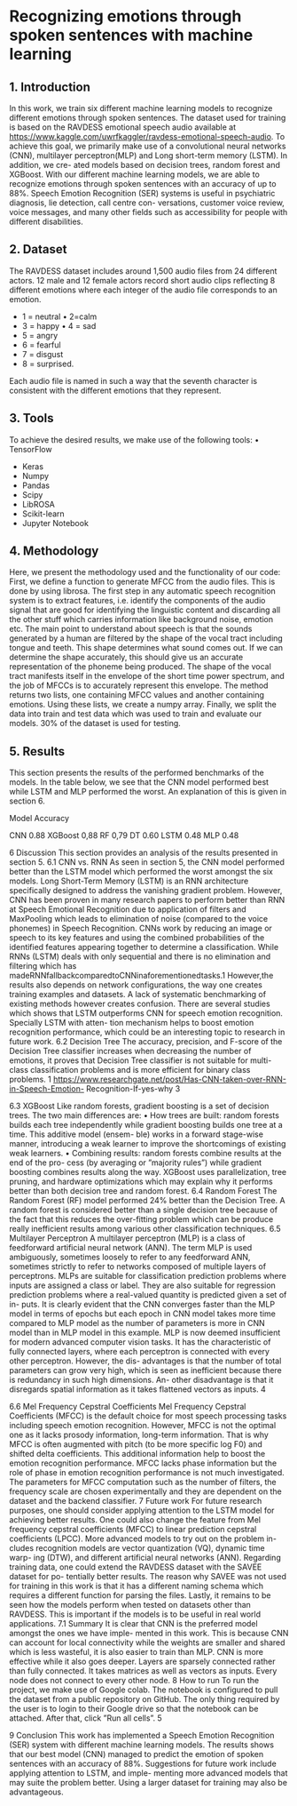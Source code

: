# Recognizing emotions through spoken sentences with machine learning

## 1. Introduction
In this work, we train six different machine learning models to recognize different emotions through spoken sentences. The dataset used for training is based on the RAVDESS emotional speech audio available at https://www.kaggle.com/uwrfkaggler/ravdess-emotional-speech-audio. To achieve this goal, we primarily make use of a convolutional neural networks (CNN), multilayer perceptron(MLP) and Long short-term memory (LSTM). In addition, we cre- ated models based on decision trees, random forest and XGBoost. With our different machine learning models, we are able to recognize emotions through spoken sentences with an accuracy of up to 88%. Speech Emotion Recognition (SER) systems is useful in psychiatric diagnosis, lie detection, call centre con- versations, customer voice review, voice messages, and many other fields such as accessibility for people with different disabilities.

## 2. Dataset
The RAVDESS dataset includes around 1,500 audio files from 24 different actors. 12 male and 12 female actors record short audio clips reflecting 8 different emotions where each integer of the audio file corresponds to an emotion.

* 1 = neutral • 2=calm
* 3 = happy • 4 = sad
* 5 = angry
* 6 = fearful
* 7 = disgust
* 8 = surprised.

Each audio file is named in such a way that the seventh character is consistent with the different emotions that they represent.

## 3. Tools
To achieve the desired results, we make use of the following tools: • TensorFlow

* Keras
* Numpy
* Pandas
* Scipy
* LibROSA
* Scikit-learn
* Jupyter Notebook

## 4. Methodology
Here, we present the methodology used and the functionality of our code: First, we define a function to generate MFCC from the audio files. This is done by using librosa. The first step in any automatic speech recognition system is to extract features, i.e. identify the components of the audio signal that are good for identifying the linguistic content and discarding all the other stuff which carries information like background noise, emotion etc. The main point to understand about speech is that the sounds generated by a human are filtered by the shape of the vocal tract including tongue and teeth. This shape determines what sound comes out. If we can determine the shape accurately, this should give us an accurate representation of the phoneme being produced. The shape of the vocal tract manifests itself in the envelope of the short time power spectrum, and the job of MFCCs is to accurately represent this envelope. The method returns two lists, one containing MFCC values and another containing emotions. Using these lists, we create a numpy array. Finally, we split the data into train and test data which was used to train and evaluate our models. 30% of the dataset is used for testing.


## 5. Results
This section presents the results of the performed benchmarks of the models. In the table below, we see that the CNN model performed best while LSTM and MLP performed the worst. An explanation of this is given in section 6.

Model Accuracy

CNN 0.88 
XGBoost 0,88 
RF 0,79 
DT 0.60 
LSTM 0.48 
MLP 0.48


6 Discussion
This section provides an analysis of the results presented in section 5.
6.1 CNN vs. RNN
As seen in section 5, the CNN model performed better than the LSTM model which performed the worst amongst the six models. Long Short-Term Memory (LSTM) is an RNN architecture specifically designed to address the vanishing gradient problem. However, CNN has been proven in many research papers to perform better than RNN at Speech Emotional Recognition due to application of filters and MaxPooling which leads to elimination of noise (compared to the voice phonemes) in Speech Recognition. CNNs work by reducing an image or speech to its key features and using the combined probabilities of the identified features appearing together to determine a classification. While RNNs (LSTM) deals with only sequential and there is no elimination and filtering which has madeRNNfallbackcomparedtoCNNinaforementionedtasks.1 However,the results also depends on network configurations, the way one creates training examples and datasets. A lack of systematic benchmarking of existing methods however creates confusion. There are several studies which shows that LSTM outperforms CNN for speech emotion recognition. Specially LSTM with atten- tion mechanism helps to boost emotion recognition performance, which could be an interesting topic to research in future work.
6.2 Decision Tree
The accuracy, precision, and F-score of the Decision Tree classifier increases when decreasing the number of emotions, it proves that Decision Tree classifier is not suitable for multi-class classification problems and is more efficient for binary class problems.
1 https://www.researchgate.net/post/Has-CNN-taken-over-RNN-in-Speech-Emotion- Recognition-If-yes-why
3
   
6.3 XGBoost
Like random forests, gradient boosting is a set of decision trees. The two main differences are:
• How trees are built: random forests builds each tree independently while gradient boosting builds one tree at a time. This additive model (ensem- ble) works in a forward stage-wise manner, introducing a weak learner to improve the shortcomings of existing weak learners.
• Combining results: random forests combine results at the end of the pro- cess (by averaging or ”majority rules”) while gradient boosting combines results along the way.
XGBoost uses parallelization, tree pruning, and hardware optimizations which may explain why it performs better than both decision tree and random forest.
6.4 Random Forest
The Random Forest (RF) model performed 24% better than the Decision Tree. A random forest is considered better than a single decision tree because of the fact that this reduces the over-fitting problem which can be produce really inefficient results among various other classification techniques.
6.5 Multilayer Perceptron
A multilayer perceptron (MLP) is a class of feedforward artificial neural network (ANN). The term MLP is used ambiguously, sometimes loosely to refer to any feedforward ANN, sometimes strictly to refer to networks composed of multiple layers of perceptrons. MLPs are suitable for classification prediction problems where inputs are assigned a class or label. They are also suitable for regression prediction problems where a real-valued quantity is predicted given a set of in- puts. It is clearly evident that the CNN converges faster than the MLP model in terms of epochs but each epoch in CNN model takes more time compared to MLP model as the number of parameters is more in CNN model than in MLP model in this example. MLP is now deemed insufficient for modern advanced computer vision tasks. It has the characteristic of fully connected layers, where each perceptron is connected with every other perceptron. However, the dis- advantages is that the number of total parameters can grow very high, which is seen as inefficient because there is redundancy in such high dimensions. An- other disadvantage is that it disregards spatial information as it takes flattened vectors as inputs.
4

6.6 Mel Frequency Cepstral Coefficients
Mel Frequency Cepstral Coefficients (MFCC) is the default choice for most speech processing tasks including speech emotion recognition. However, MFCC is not the optimal one as it lacks prosody information, long-term information. That is why MFCC is often augmented with pitch (to be more specific log F0) and shifted delta coefficients. This additional information help to boost the emotion recognition performance. MFCC lacks phase information but the role of phase in emotion recognition performance is not much investigated. The parameters for MFCC computation such as the number of filters, the frequency scale are chosen experimentally and they are dependent on the dataset and the backend classifier.
7 Future work
For future research purposes, one should consider applying attention to the LSTM model for achieving better results. One could also change the feature from Mel frequency cepstral coefficients (MFCC) to linear prediction cepstral coefficients (LPCC). More advanced models to try out on the problem in- cludes recognition models are vector quantization (VQ), dynamic time warp- ing (DTW), and different artificial neural networks (ANN). Regarding training data, one could extend the RAVDESS dataset with the SAVEE dataset for po- tentially better results. The reason why SAVEE was not used for training in this work is that it has a different naming schema which requires a different function for parsing the files. Lastly, it remains to be seen how the models perform when tested on datasets other than RAVDESS. This is important if the models is to be useful in real world applications.
7.1 Summary
It is clear that CNN is the preferred model amongst the ones we have imple- mented in this work. This is because CNN can account for local connectivity while the weights are smaller and shared which is less wasteful, it is also easier to train than MLP. CNN is more effective while it also goes deeper. Layers are sparsely connected rather than fully connected. It takes matrices as well as vectors as inputs. Every node does not connect to every other node.
8 How to run
To run the project, we make use of Google colab. The notebook is configured to pull the dataset from a public repository on GitHub. The only thing required by the user is to login to their Google drive so that the notebook can be attached. After that, click ”Run all cells”.
5

9 Conclusion
This work has implemented a Speech Emotion Recognition (SER) system with different machine learning models. The results shows that our best model (CNN) managed to predict the emotion of spoken sentences with an accuracy of 88%. Suggestions for future work include applying attention to LSTM, and imple- menting more advanced models that may suite the problem better. Using a larger dataset for training may also be advantageous.
